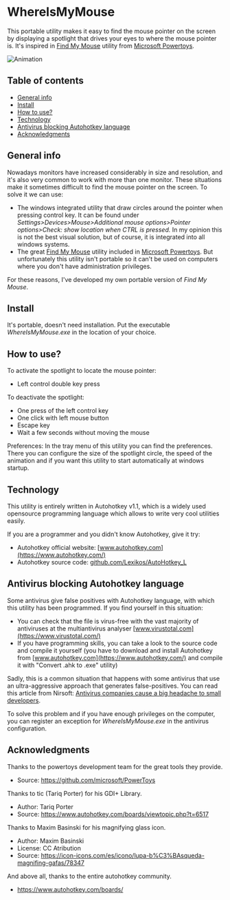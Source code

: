 # WhereIsMyMouse
This portable utility makes it easy to find the mouse pointer on the screen by displaying a spotlight that drives your eyes to where the mouse pointer is.
It's inspired in [Find My Mouse](https://docs.microsoft.com/es-es/windows/powertoys/mouse-utilities) utility from [Microsoft Powertoys](https://github.com/microsoft/PowerToys).

![Animation](https://user-images.githubusercontent.com/94808889/175427355-0adaa216-42d4-4515-b9fa-9d42213788d4.gif)

## Table of contents
* [General info](#general-info)
* [Install](#install)
* [How to use?](#how-to-use)
* [Technology](#technology)
* [Antivirus blocking Autohotkey language](#antivirus-blocking-autohotkey-language)
* [Acknowledgments](#acknowledgments)

## General info
Nowadays monitors have increased considerably in size and resolution, and it's also very common to work with more than one monitor. These situations make it sometimes difficult to find the mouse pointer on the screen. To solve it we can use:
* The windows integrated utility that draw circles around the pointer when pressing control key. It can be found under *Settings>Devices>Mouse>Additional mouse options>Pointer options>Check: show location when CTRL is pressed.* In my opinion this is not the best visual solution, but of course, it is integrated into all windows systems. 
* The great [Find My Mouse](https://docs.microsoft.com/es-es/windows/powertoys/mouse-utilities) utility included in [Microsoft Powertoys](https://github.com/microsoft/PowerToys). But unfortunately this utility isn't portable so it can't be used on computers where you don't have administration privileges.

For these reasons, I've developed my own portable version of *Find My Mouse*.

## Install
It's portable, doesn't need installation. Put the executable *WhereIsMyMouse.exe* in the location of your choice.

## How to use?
To activate the spotlight to locate the mouse pointer:
* Left control double key press

To deactivate the spotlight:
* One press of the left control key
* One click with left mouse button
* Escape key
* Wait a few seconds without moving the mouse

Preferences:
In the tray menu of this utility you can find the preferences. There you can configure the size of the spotlight circle, the speed of the animation and if you want this utility to start automatically at windows startup.

## Technology
This utility is entirely written in Autohotkey v1.1, which is a widely used opensource programming language which allows to write very cool utilities easily.

If you are a programmer and you didn't know Autohotkey, give it try:
* Autohotkey official website: [www.autohotkey.com](https://www.autohotkey.com/)
* Autohotkey source code: [github.com/Lexikos/AutoHotkey_L](https://github.com/Lexikos/AutoHotkey_L/)

## Antivirus blocking Autohotkey language
Some antivirus give false positives with Autohotkey language, with which this utility has been programmed. If you find yourself in this situation:
* You can check that the file is virus-free with the vast majority of antiviruses at the multiantivirus analyser [www.virustotal.com](https://www.virustotal.com/)
* If you have programming skills, you can take a look to the source code and compile it yourself (you have to download and install Autohotkey from [www.autohotkey.com](https://www.autohotkey.com/) and compile it with "Convert .ahk to .exe" utility)

Sadly, this is a common situation that happens with some antivirus that use an ultra-aggressive approach that generates false-positives. You can read this article from Nirsoft: [Antivirus companies cause a big headache to small developers](http://blog.nirsoft.net/2009/05/17/antivirus-companies-cause-a-big-headache-to-small-developers/).

To solve this problem and if you have enough privileges on the computer, you can register an exception for *WhereIsMyMouse.exe* in the antivirus configuration.

## Acknowledgments
Thanks to the powertoys development team for the great tools they provide.
- Source: https://github.com/microsoft/PowerToys

Thanks to tic (Tariq Porter) for his GDI+ Library.
- Author: Tariq Porter
- Source: https://www.autohotkey.com/boards/viewtopic.php?t=6517

Thanks to Maxim Basinski for his magnifying glass icon.
- Author: Maxim Basinski
- License: CC Atribution
- Source: https://icon-icons.com/es/icono/lupa-b%C3%BAsqueda-magnifing-gafas/78347

And above all, thanks to the entire autohotkey community.
- https://www.autohotkey.com/boards/
